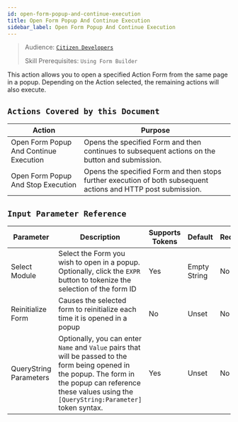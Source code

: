 ```yaml
---
id: open-form-popup-and-continue-execution
title: Open Form Popup And Continue Execution
sidebar_label: Open Form Popup And Continue Execution
---
```


> Audience: [`Citizen Developers`](/audience.md#citizen-developers)
>
> Skill Prerequisites: `Using Form Builder`

This action allows you to open a specified Action Form from the same page in a popup. Depending on the Action selected, the remaining actions will also execute.

## `Actions Covered by this Document`

| Action | Purpose |
| -- | -- |
| Open Form Popup And Continue Execution | Opens the specified Form and then continues to subsequent actions on the button and submission. |
| Open Form Popup And Stop Execution | Opens the specified Form and then stops further execution of both subsequent actions and HTTP post submission. |

## `Input Parameter Reference`

| Parameter | Description | Supports Tokens | Default | Required |
| -- | -- | -- | -- | -- |
| Select Module | Select the Form you wish to open in a popup. Optionally, click the `EXPR` button to tokenize the selection of the form ID| Yes | Empty String | No |
| Reinitialize Form | Causes the selected form to reinitialize each time it is opened in a popup | No |  Unset | No |
| QueryString Parameters | Optionally, you can enter `Name` and `Value` pairs that will be passed to the form being opened in the popup. The form in the popup can reference these values using the `[QueryString:Parameter]` token syntax. | Yes | Unset | No |
